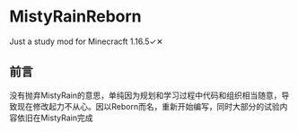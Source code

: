 # MistyRainReborn
Just a study mod for Minecracft 1.16.5✓✕

## 前言
没有抛弃MistyRain的意思，单纯因为规划和学习过程中代码和组织相当随意，导致现在修改起力不从心。因以Reborn而名，重新开始编写，同时大部分的试验内容依旧在MistyRain完成